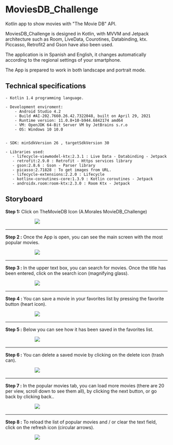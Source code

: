 # MoviesDB_Challenge
Kotlin app to show movies with "The Movie DB" API.

MoviesDB_Challenge is designed in Kotlin, with MVVM and Jetpack architecture such as Room, LiveData, Courotines, Databinding, ktx. Piccasso, Retrofit2 and Gson have also been used.

The application is in Spanish and English, it changes automatically according to the regional settings of your smartphone.

The App is prepared to work in both landscape and portrait mode.

## Technical specifications


	- Kotlin 1.4 programming language.
	
	- Development enviroment:
	    - Android Studio 4.2
	    - Build #AI-202.7660.26.42.7322048, built on April 29, 2021
        - Runtime version: 11.0.8+10-b944.6842174 amd64
        - VM: OpenJDK 64-Bit Server VM by JetBrains s.r.o
        - OS: Windows 10 10.0
        
		
	- SDK: minSdkVersion 26 , targetSdkVersion 30
	
	- Libraries used:
       - lifecycle-viewmodel-ktx:2.3.1 : Live Data - Databinding - Jetpack 
       - retrofit:2.9.0 : Retrofit - Https services library
       - gson:2.8.6 : Gson - Parser library
       - picasso:2.71828 : To get images from URL.
       - lifecycle-extensions:2.2.0 : Lifecycle
       - kotlinx-coroutines-core:1.3.9 : Kotlin coroutines - Jetpack 
       - androidx.room:room-ktx:2.3.0 : Room Ktx - Jetpack

## Storyboard

**Step 1:** Click on TheMovieDB Icon (A.Morales MovieDB_Challenge)

&nbsp; &nbsp; &nbsp; &nbsp; &nbsp; &nbsp; &nbsp; &nbsp; &nbsp; &nbsp; &nbsp; &nbsp;<img src=https://github.com/antoniomy82/MoviesDB_Challenge/blob/master/screenshots/00.JPG>

***
**Step 2 :** Once the App is open, you can see the main screen with the most popular movies.

&nbsp; &nbsp; &nbsp; &nbsp; &nbsp; &nbsp; &nbsp; &nbsp; &nbsp; &nbsp; &nbsp; &nbsp;<img src=https://github.com/antoniomy82/MoviesDB_Challenge/blob/master/screenshots/01.JPG>

***

**Step 3 :** In the upper text box, you can search for movies. Once the title has been entered, click on the search icon (magnifying glass).

&nbsp; &nbsp; &nbsp; &nbsp; &nbsp; &nbsp; &nbsp; &nbsp; &nbsp; &nbsp; &nbsp; &nbsp;<img src=https://github.com/antoniomy82/MoviesDB_Challenge/blob/master/screenshots/02.JPG>

***

**Step 4 :** You can save a movie in your favorites list by pressing the favorite button (heart icon).

&nbsp; &nbsp; &nbsp; &nbsp; &nbsp; &nbsp; &nbsp; &nbsp; &nbsp; &nbsp; &nbsp; &nbsp;<img src=https://github.com/antoniomy82/MoviesDB_Challenge/blob/master/screenshots/03.JPG>

***

**Step 5 :** Below you can see how it has been saved in the favorites list.

&nbsp; &nbsp; &nbsp; &nbsp; &nbsp; &nbsp; &nbsp; &nbsp; &nbsp; &nbsp; &nbsp; &nbsp;<img src=https://github.com/antoniomy82/MoviesDB_Challenge/blob/master/screenshots/05.JPG>

***

**Step 6 :** You can delete a saved movie by clicking on the delete icon (trash can).

&nbsp; &nbsp; &nbsp; &nbsp; &nbsp; &nbsp; &nbsp; &nbsp; &nbsp; &nbsp; &nbsp; &nbsp;<img src=https://github.com/antoniomy82/MoviesDB_Challenge/blob/master/screenshots/06.JPG>

***

**Step 7 :** In the popular movies tab, you can load more movies (there are 20 per view, scroll down to see them all), by clicking the next button, or go back by clicking back..

&nbsp; &nbsp; &nbsp; &nbsp; &nbsp; &nbsp; &nbsp; &nbsp; &nbsp; &nbsp; &nbsp; &nbsp;<img src=https://github.com/antoniomy82/MoviesDB_Challenge/blob/master/screenshots/07.JPG>

***

**Step 8 :** 
To reload the list of popular movies and / or clear the text field, click on the refresh icon (circular arrows).

&nbsp; &nbsp; &nbsp; &nbsp; &nbsp; &nbsp; &nbsp; &nbsp; &nbsp; &nbsp; &nbsp; &nbsp;<img src=https://github.com/antoniomy82/MoviesDB_Challenge/blob/master/screenshots/08.JPG>

